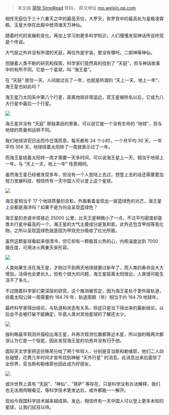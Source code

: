 > 本文由 [简悦 SimpRead](http://ksria.com/simpread/) 转码， 原文地址 [mp.weixin.qq.com](https://mp.weixin.qq.com/s?__biz=Mzg2NDA1NTAyNg==&mid=2247524174&idx=2&sn=fa9fd6f52f301b601a30c609b841a7e1&chksm=ce6de4d3f91a6dc56e1b252cc130703083364ddf01f28a5f9d82e0ff2ac7f584bed489bd2d2a&mpshare=1&scene=1&srcid=0622g71AZ0gON0v0rMwF2ACX&sharer_sharetime=1624366097375&sharer_shareid=9c6d6fa56599a8977adcd715f7b84fbd#rd)

相传天庭位于三十六重天之中的最高天位，大罗天，弥罗宫中的最高处为皇极凌霄殿，玉皇大帝在此殿中统领诸天万神仙。  

随着时代的发展和变化，再加上学习到更多科学知识，人们慢慢发现神话传说终究是个传说。

大气层之外并没有所谓的天庭，再往外是宇宙，更没有哪吒、二郎神等神仙。

但随着人类不断的研究和探索，科学家们竟然真的找到了 “天庭”，但与神话故事中的有所不同，它是一个星球，叫 “海王星”。

在 “天庭” 居住一天，人间就过去了一年，也就是所谓的 “天上一天，地上一年”，海王星也如此吗？

海王星乃太阳系中第八个行星，距离地球非常遥远，冥王星被除名以后，它成为八大行星中最后一个行星。

![](https://mmbiz.qpic.cn/mmbiz_jpg/nOLhvDicKEH5biaoAyu1yxBksWDqWgLWqyfKpwIIcmoAv2jhkHXXmvLP4LYFsbF9qPB8bFA3ZxDjfaJHLdraHyQw/640?wx_fmt=jpeg)

海王星并没有 “天庭” 那般美丽的景象，可以说它是一个没有生命的 “地球”，但与地球的质量和运转不同。

我们地球讲究日出而作日落而息，每天都有 24 个小时，一个月平均 30 天，一年平均 356 天，地球绕着太阳转了一周就表示过了一年。

而海王星绕着太阳转一周才需要一天多时间，可以说海王星上一天，相当于地球上一年。与 “天上一天，地上一年” 性质相同。

虽然海王星已经被发现多年，但没有一个人登陆上去过，想登上去的话还需要更加努力发展科技，相信终有一天中国人可以登上这个星球。

![](https://mmbiz.qpic.cn/mmbiz_jpg/nOLhvDicKEH5biaoAyu1yxBksWDqWgLWqyYiaskj9xQev6tQKhZiaoBRyHf0V4PDOT7txdvoncicuiawpSgib3WFaUKsQ/640?wx_fmt=jpeg)

海王星相当于 17 个地球质量的总和，外面看着呈现出一层蓝绿色的光芒，海王星上全都是海洋吗？如果不是为何会呈现蓝绿色？

海王星的赤道半径接近 25000 公里，比天王星稍微小了一点，不过平均密度却是类木行星中最高的一个。海王星的大气主要成分是氢和氦，此外还包含甲烷等氢化物，之所以呈现蓝绿色就是因为甲烷充分吸收了红光所致。

虽然这颗星球看起来很清冷，但它却有一颗极其火热的心，内核温度达到 7000 摄氏度，可用冰火两重天来形容。

![](https://mmbiz.qpic.cn/mmbiz_jpg/nOLhvDicKEH5biaoAyu1yxBksWDqWgLWqyCHJyqymDxbaJ78dgvNJcqanuSgXGibaliacPib1cvzibUq46w5FdqfuFoQ/640?wx_fmt=jpeg)

人类如果生活在海王星，才刚过不到两天地球就要过新年了，而人类的寿命会大大增加，活得也会更长久，但有个很大的问题，海王星距离太阳很远，人类很可能生活不了多久。

不过随着科学家们更深层的研究，这个推测被否定，因为海王星处于更外层轨道，绕着太阳公转一周需要约 164.79 年，轨道周期（年）相当于约 164.79 地球年。

最终科学家得出结论，与轨道和状态有关系，但这只是当下得出来的最新结论，以后会不会被打破不能确定，毕竟人类对其他星球的了解还太少。

![](https://mmbiz.qpic.cn/mmbiz_jpg/nOLhvDicKEH5biaoAyu1yxBksWDqWgLWqypLlXRTbslqBSANiaSL6egJu0oCjiaFic4C1BPUWDKib9AxroNPGtrjpZgQ/640?wx_fmt=jpeg)

伽利略最早观测并描绘出海王星，并再次观测位置都靠近木星，所以伽利略两次都误认为它是一个恒星，因此发现海王星的功劳并没有归于他。

国际天文学家把这份殊荣分给了两个年轻人，分别是亚当斯和勒维耶，他们二人四处碰壁，花费几年时间才宣布找到神秘 “天外行星” 的消息。此消息出来后震惊了全世界，亚当斯和勒维耶也因此成为好朋友。

![](https://mmbiz.qpic.cn/mmbiz_jpg/nOLhvDicKEH5biaoAyu1yxBksWDqWgLWqyShSOSlhukSFiceRLxnmCicLGeMke0gzD5UHvicRiaAbdXtBYyfUP7GyvcA/640?wx_fmt=jpeg)

或许世界上真有 “天庭”、“神仙”、“菩萨” 等存在，只是科学没有办法解释，我们也无法用肉眼看见，等科学技术更发达后，或许都能一一解开。

现如今我国科学技术越来越成熟、发达，相信终有一天中国人可以登上更多未知的星球，让我们拭目以待。